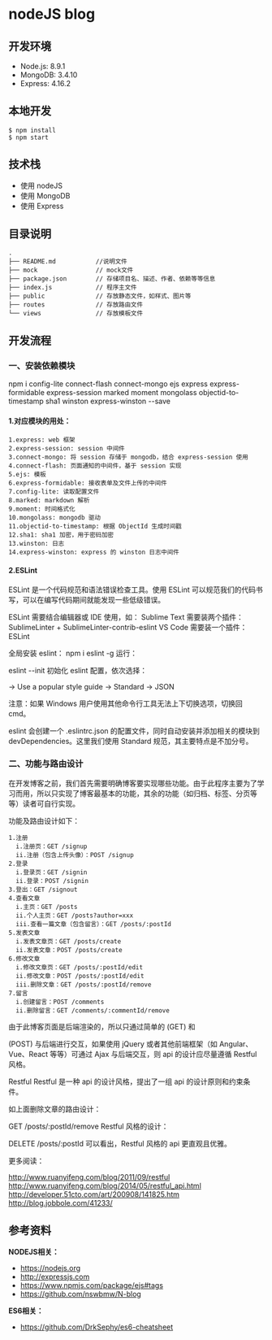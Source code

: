 # nodeJS blog

## 开发环境

* Node.js: 8.9.1
* MongoDB: 3.4.10
* Express: 4.16.2

## 本地开发

```
$ npm install
$ npm start
```

## 技术栈

* 使用 nodeJS
* 使用 MongoDB
* 使用 Express


## 目录说明
```
.
├── README.md           //说明文件
├── mock                // mock文件
├── package.json        // 存储项目名、描述、作者、依赖等等信息
├── index.js            // 程序主文件
├── public              // 存放静态文件，如样式、图片等
├── routes              // 存放路由文件
└── views               // 存放模板文件

```

## 开发流程
### 一、安装依赖模块
npm i config-lite connect-flash connect-mongo ejs express express-formidable express-session marked moment mongolass objectid-to-timestamp sha1 winston express-winston --save
#### 1.对应模块的用处：
```
1.express: web 框架
2.express-session: session 中间件
3.connect-mongo: 将 session 存储于 mongodb，结合 express-session 使用
4.connect-flash: 页面通知的中间件，基于 session 实现
5.ejs: 模板
6.express-formidable: 接收表单及文件上传的中间件
7.config-lite: 读取配置文件
8.marked: markdown 解析
9.moment: 时间格式化
10.mongolass: mongodb 驱动
11.objectid-to-timestamp: 根据 ObjectId 生成时间戳
12.sha1: sha1 加密，用于密码加密
13.winston: 日志
14.express-winston: express 的 winston 日志中间件
```
#### 2.ESLint
ESLint 是一个代码规范和语法错误检查工具。使用 ESLint 可以规范我们的代码书写，可以在编写代码期间就能发现一些低级错误。

ESLint 需要结合编辑器或 IDE 使用，如：
Sublime Text 需要装两个插件：SublimeLinter + SublimeLinter-contrib-eslint
VS Code 需要装一个插件：ESLint

全局安装 eslint：
npm i eslint -g
运行：

eslint --init
初始化 eslint 配置，依次选择：

-> Use a popular style guide
-> Standard
-> JSON

注意：如果 Windows 用户使用其他命令行工具无法上下切换选项，切换回 cmd。

eslint 会创建一个 .eslintrc.json 的配置文件，同时自动安装并添加相关的模块到 devDependencies。这里我们使用 Standard 规范，其主要特点是不加分号。

### 二、功能与路由设计
在开发博客之前，我们首先需要明确博客要实现哪些功能。由于此程序主要为了学习而用，所以只实现了博客最基本的功能，其余的功能（如归档、标签、分页等等）读者可自行实现。

功能及路由设计如下：
```
1.注册
  i.注册页：GET /signup
  ii.注册（包含上传头像）：POST /signup
2.登录
  i.登录页：GET /signin
  ii.登录：POST /signin
3.登出：GET /signout
4.查看文章
  i.主页：GET /posts
  ii.个人主页：GET /posts?author=xxx
  iii.查看一篇文章（包含留言）：GET /posts/:postId
5.发表文章
  i.发表文章页：GET /posts/create
  ii.发表文章：POST /posts/create
6.修改文章
  i.修改文章页：GET /posts/:postId/edit
  ii.修改文章：POST /posts/:postId/edit
  iii.删除文章：GET /posts/:postId/remove
7.留言
  i.创建留言：POST /comments
  ii.删除留言：GET /comments/:commentId/remove
```
由于此博客页面是后端渲染的，所以只通过简单的 <a>(GET) 和 <form>(POST) 与后端进行交互，如果使用 jQuery 或者其他前端框架（如 Angular、Vue、React 等等）可通过 Ajax 与后端交互，则 api 的设计应尽量遵循 Restful 风格。

Restful
Restful 是一种 api 的设计风格，提出了一组 api 的设计原则和约束条件。

如上面删除文章的路由设计：

GET /posts/:postId/remove
Restful 风格的设计：

DELETE /posts/:postId
可以看出，Restful 风格的 api 更直观且优雅。

更多阅读：

http://www.ruanyifeng.com/blog/2011/09/restful
http://www.ruanyifeng.com/blog/2014/05/restful_api.html
http://developer.51cto.com/art/200908/141825.htm
http://blog.jobbole.com/41233/


## 参考资料
**NODEJS相关：**

 - https://nodejs.org
 - http://expressjs.com
 - https://www.npmjs.com/package/ejs#tags
 - https://github.com/nswbmw/N-blog

**ES6相关：**

 - https://github.com/DrkSephy/es6-cheatsheet


